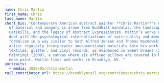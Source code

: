 ```yaml
---
name: Chris Martin
first_name: Chris
last_name: Martin
short_bio: "Contemporary American abstract painter **Chris Martin**'s wide range
  of material and imagery is drawn from Buddhist mandalas, the landscapes of the
  Catskills, and the legacy of Abstract Expressionism. Martin’s works attempt to
  deal with the psychological internalizations of spirituality and memory, using
  formalism in a way similar to both Alfred Jensen and Thomas Nozkowski. The
  artist regularly incorporates unconventional materials into his work, such as
  textiles, glitter, and vinyl records, as evidenced in Sweet Dreams (2nd Pillow
  Painting) (2009), a canvas where six affixed pillows are covered in bright
  neon paint. Martin lives and works in Brooklyn, NY. "
portraits:
  - media: 2020/05/chris-martin
rail_contributor_url: https://brooklynrail.org/contributor/chris-martin
---
```

